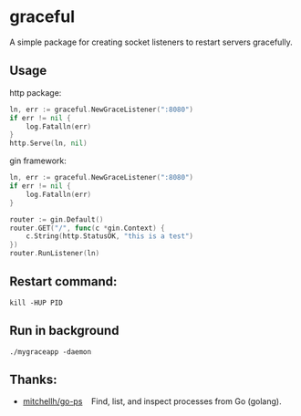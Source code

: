 # graceful
A simple package for creating socket listeners to restart servers gracefully.

## Usage

http package:
```go
ln, err := graceful.NewGraceListener(":8080")
if err != nil {
    log.Fatalln(err)
}
http.Serve(ln, nil)
```

gin framework:
```go
ln, err := graceful.NewGraceListener(":8080")
if err != nil {
    log.Fatalln(err)
}

router := gin.Default()
router.GET("/", func(c *gin.Context) {
    c.String(http.StatusOK, "this is a test")
})
router.RunListener(ln)
```

## Restart command:
```shell
kill -HUP PID
```

## Run in background
```shell
./mygraceapp -daemon
```

## Thanks:
* [mitchellh/go-ps](https://github.com/mitchellh/go-ps) &nbsp;&nbsp; Find, list, and inspect processes from Go (golang).
